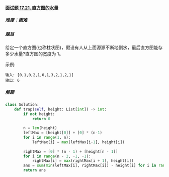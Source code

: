 #### [面试题 17.21. 直方图的水量](https://leetcode-cn.com/problems/volume-of-histogram-lcci/)

##### 难度：困难

##### 题目

给定一个直方图(也称柱状图)，假设有人从上面源源不断地倒水，最后直方图能存多少水量?直方图的宽度为 1。

示例:

```
输入: [0,1,0,2,1,0,1,3,2,1,2,1]
输出: 6
```



##### 解题

```python
class Solution:
    def trap(self, height: List[int]) -> int:
        if not height:
            return 0
            
        n = len(height)
        leftMax = [height[0]] + [0] * (n-1)
        for i in range(1, n):
            leftMax[i] = max(leftMax[i-1], height[i])
        
        rightMax = [0] * (n - 1) + [height[n - 1]]
        for i in range(n - 2, -1, -1):
            rightMax[i] = max(rightMax[i + 1], height[i])
        ans = sum(min(leftMax[i], rightMax[i]) - height[i] for i in range(n))
        return ans
```

